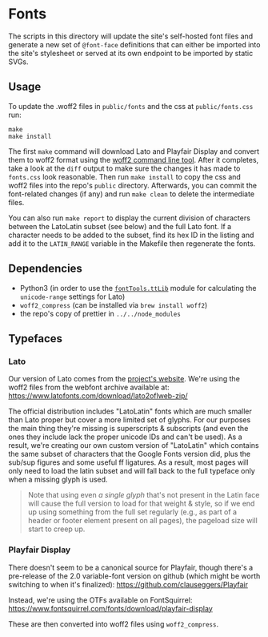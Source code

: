 # Fonts

The scripts in this directory will update the site's self-hosted font files and generate a new set of `@font-face` definitions that can either be imported into the site's stylesheet or served at its own endpoint to be imported by static SVGs.

## Usage

To update the .woff2 files in `public/fonts` and the css at `public/fonts.css` run:

```console
make
make install
```

The first `make` command will download Lato and Playfair Display and convert them to woff2 format using the [woff2 command line tool](https://github.com/google/woff2). After it completes, take a look at the `diff` output to make sure the changes it has made to `fonts.css` look reasonable. Then run `make install` to copy the css and woff2 files into the repo's `public` directory. Afterwards, you can commit the font-related changes (if any) and run `make clean` to delete the intermediate files.

You can also run `make report` to display the current division of characters between the LatoLatin subset (see below) and the full Lato font. If a character needs to be added to the subset, find its hex ID in the listing and add it to the `LATIN_RANGE` variable in the Makefile then regenerate the fonts.

## Dependencies

-   Python3 (in order to use the [`fontTools.ttLib`](https://pypi.org/project/fonttools/) module for calculating the `unicode-range` settings for Lato)
-   `woff2_compress` (can be installed via `brew install woff2`)
-   the repo's copy of prettier in `../../node_modules`

## Typefaces

### Lato

Our version of Lato comes from the [project's website](https://www.latofonts.com/lato-free-fonts/). We're using the woff2 files from the webfont archive available at: https://www.latofonts.com/download/lato2oflweb-zip/

The official distribution includes "LatoLatin" fonts which are much smaller than Lato proper but cover a more limited set of glyphs. For our purposes the main thing they're missing is superscripts & subscripts (and even the ones they include lack the proper unicode IDs and can't be used). As a result, we're creating our own custom version of "LatoLatin" which contains the same subset of characters that the Google Fonts version did, plus the sub/sup figures and some useful ff ligatures. As a result, most pages will only need to load the latin subset and will fall back to the full typeface only when a missing glyph is used.

> Note that using even _a single glyph_ that's not present in the Latin face will cause the full version to load for that weight & style, so if we end up using something from the full set regularly (e.g., as part of a header or footer element present on all pages), the pageload size will start to creep up.

### Playfair Display

There doesn't seem to be a canonical source for Playfair, though there's a pre-release of the 2.0 variable-font version on github (which might be worth switching to when it's finalized):
https://github.com/clauseggers/Playfair

Instead, we're using the OTFs available on FontSquirrel:
https://www.fontsquirrel.com/fonts/download/playfair-display

These are then converted into woff2 files using `woff2_compress`.
